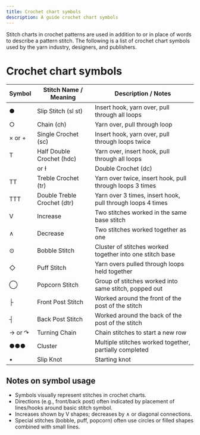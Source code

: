 ```yaml
---
title: Crochet chart symbols
description: A guide crochet chart symbols
---
```

Stitch charts in crochet patterns are used in addition to or in place of words to describe a pattern stitch. The following is a list of crochet chart symbols used by the yarn industry, designers, and publishers.

# Crochet chart symbols

| Symbol | Stitch Name / Meaning           | Description / Notes                                         |
|--------|--------------------------------|------------------------------------------------------------|
| ●      | Slip Stitch (sl st)             | Insert hook, yarn over, pull through all loops             |
| ○      | Chain (ch)                     | Yarn over, pull through loop                                |
| × or + | Single Crochet (sc)             | Insert hook, yarn over, pull through loops twice            |
| T      | Half Double Crochet (hdc)       | Yarn over, insert hook, pull through all loops             |
| | or Ɨ | Double Crochet (dc)             | Yarn over, insert hook, pull through 2 loops twice          |
| TT     | Treble Crochet (tr)             | Yarn over twice, insert hook, pull through loops 3 times    |
| TTT    | Double Treble Crochet (dtr)     | Yarn over 3 times, insert hook, pull through loops 4 times  |
| V      | Increase                      | Two stitches worked in the same base stitch                 |
| ∧      | Decrease                      | Two stitches worked together as one                          |
| ⊙      | Bobble Stitch                  | Cluster of stitches worked together into one stitch base    |
| ◇      | Puff Stitch                   | Yarn overs pulled through loops held together               |
| ◯      | Popcorn Stitch                | Group of stitches worked into same stitch, popped out       |
| ├      | Front Post Stitch              | Worked around the front of the post of the stitch           |
| ┤      | Back Post Stitch               | Worked around the back of the post of the stitch            |
| → or ↷ | Turning Chain                 | Chain stitches to start a new row                            |
| ●●●    | Cluster                      | Multiple stitches worked together, partially completed      |
| ▪      | Slip Knot                    | Starting knot                                               |

## Notes on symbol usage

- Symbols visually represent stitches in crochet charts.
- Directions (e.g., front/back post) often indicated by placement of lines/hooks around basic stitch symbol.
- Increases shown by V shapes; decreases by ∧ or diagonal connections.
- Special stitches (bobble, puff, popcorn) often use circles or filled shapes combined with small lines.

